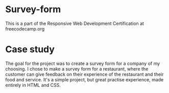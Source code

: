# Survey-form
 This is a part of the Responsive Web Development Certification at freecodecamp.org

# Case study
The goal for the project was to create a survey form for a company of my choosing. I chose to make a survey form for a restaurant, where the customer can give feedback on their experience of the restaurant and their food and service. It's a simple project, but great practise experience, made entirely in HTML and CSS.
